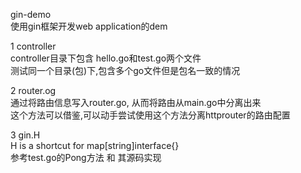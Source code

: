 gin-demo  
使用gin框架开发web application的dem  

1 controller  
controller目录下包含 hello.go和test.go两个文件  
测试同一个目录(包)下,包含多个go文件但是包名一致的情况  

2 router.og  
通过将路由信息写入router.go, 从而将路由从main.go中分离出来  
这个方法可以借鉴,可以动手尝试使用这个方法分离httprouter的路由配置  

3 gin.H  
H is a shortcut for map[string]interface{}  
参考test.go的Pong方法 和 其源码实现  
